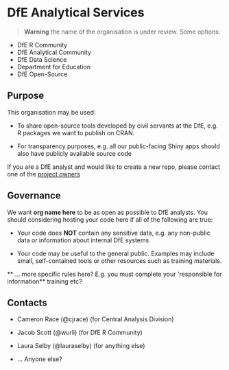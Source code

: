 # DfE Analytical Services

> **Warning** the name of the organisation is under review. Some options:
* DfE R Community
* DfE Analytical Community
* DfE Data Science
* Department for Education
* DfE Open-Source

## Purpose
This organisation may be used:

* To share open-source tools developed by civil servants at the DfE, e.g. 
  R packages we want to publish on CRAN.
  
* For transparency purposes, e.g. all our public-facing Shiny apps should
  also have publicly available source code

If you are a DfE analyst and would like to create a new repo, please contact
one of the [project owners](#contacts)

## Governance
We want **org name here** to be as open as possible to DfE analysts. You 
should considering hosting your code here if all of the following are true:

* Your code does **NOT** contain any sensitive data, e.g. any non-public data
  or information about internal DfE systems
  
* Your code may be useful to the general public. Examples may include small,
  self-contained tools or other resources such as training materials.

** ... more specific rules here? E.g. you must complete your 'responsible for 
information** training etc?

## Contacts

* Cameron Race (@cjrace) (for Central Analysis Division)

* Jacob Scott (@wurli) (for DfE R Community)

* Laura Selby (@lauraselby) (for anything else)

* ... Anyone else?
